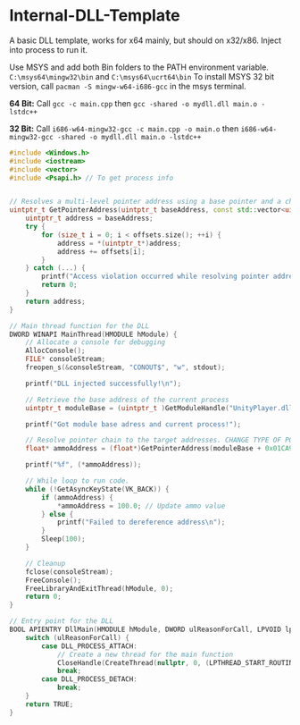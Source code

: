 # Internal-DLL-Template

A basic DLL template, works for x64 mainly, but should on x32/x86. Inject into process to run it.


Use MSYS and add both Bin folders to the PATH environment variable. ``C:\msys64\mingw32\bin`` and ``C:\msys64\ucrt64\bin``
To install MSYS 32 bit version, call ``pacman -S mingw-w64-i686-gcc`` in the msys terminal.

**64 Bit:** Call ``gcc -c main.cpp`` then ``gcc -shared -o mydll.dll main.o -lstdc++ ``

**32 Bit:** Call ``i686-w64-mingw32-gcc -c main.cpp -o main.o`` then ``i686-w64-mingw32-gcc -shared -o mydll.dll main.o -lstdc++``

``` cpp
#include <Windows.h>
#include <iostream>
#include <vector>
#include <Psapi.h> // To get process info


// Resolves a multi-level pointer address using a base pointer and a chain of offsets
uintptr_t GetPointerAddress(uintptr_t baseAddress, const std::vector<uintptr_t>& offsets) {
    uintptr_t address = baseAddress;
    try {
        for (size_t i = 0; i < offsets.size(); ++i) {
            address = *(uintptr_t*)address;
            address += offsets[i];
        }
    } catch (...) {
        printf("Access violation occurred while resolving pointer address\n");
        return 0;
    }
    return address;
}

// Main thread function for the DLL
DWORD WINAPI MainThread(HMODULE hModule) {
    // Allocate a console for debugging
    AllocConsole();
    FILE* consoleStream;
    freopen_s(&consoleStream, "CONOUT$", "w", stdout);

    printf("DLL injected successfully!\n");

    // Retrieve the base address of the current process
    uintptr_t moduleBase = (uintptr_t )GetModuleHandle("UnityPlayer.dll");

    printf("Got module base adress and current process!");

    // Resolve pointer chain to the target addresses. CHANGE TYPE OF POINTER TO YOUR TYPE OF VALUE, HEALTH IS FLOAT IN THIS CASE.
    float* ammoAddress = (float*)GetPointerAddress(moduleBase + 0x01CA9428, {0x9F8, 0x6C8, 0x28, 0x38, 0xD8, 0x38, 0x194});

    printf("%f", (*ammoAddress));

    // While loop to run code.
    while (!GetAsyncKeyState(VK_BACK)) {
        if (ammoAddress) {
            *ammoAddress = 100.0; // Update ammo value
        } else {
            printf("Failed to dereference address\n");
        }
        Sleep(100);
    }

    // Cleanup
    fclose(consoleStream);
    FreeConsole();
    FreeLibraryAndExitThread(hModule, 0);
    return 0;
}

// Entry point for the DLL
BOOL APIENTRY DllMain(HMODULE hModule, DWORD ulReasonForCall, LPVOID lpReserved) {
    switch (ulReasonForCall) {
        case DLL_PROCESS_ATTACH:
            // Create a new thread for the main function
            CloseHandle(CreateThread(nullptr, 0, (LPTHREAD_START_ROUTINE)MainThread, hModule, 0, nullptr));
            break;
        case DLL_PROCESS_DETACH:
            break;
    }
    return TRUE;
}
```
